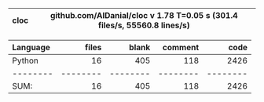 cloc|github.com/AlDanial/cloc v 1.78  T=0.05 s (301.4 files/s, 55560.8 lines/s)
--- | ---

Language|files|blank|comment|code
:-------|-------:|-------:|-------:|-------:
Python|16|405|118|2426
--------|--------|--------|--------|--------
SUM:|16|405|118|2426
